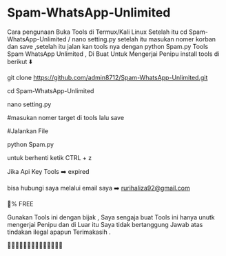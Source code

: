 # Spam-WhatsApp-Unlimited
Cara pengunaan Buka Tools di Termux/Kali Linux Setelah itu cd Spam-WhatsApp-Unlimited / nano setting.py setelah itu masukan nomer korban dan save ,setelah itu jalan kan tools nya dengan python Spam.py
Tools Spam WhatsApp Unlimited , Di Buat Untuk Mengerjai Penipu 
install tools di berikut ⬇️

git clone https://github.com/admin8712/Spam-WhatsApp-Unlimited.git

cd Spam-WhatsApp-Unlimited

nano setting.py

#masukan nomer target di tools lalu save

#Jalankan File

python Spam.py

untuk berhenti ketik CTRL + z

Jika Api Key Tools ➡️ expired

bisa hubungi saya melalui email saya ➡️ rurihaliza92@gmail.com 

💯% FREE

Gunakan Tools ini dengan bijak , Saya sengaja buat Tools ini hanya unutk mengerjai Penipu dan di Luar itu Saya tidak bertanggung Jawab atas tindakan ilegal apapun Terimakasih .

🙏🙏🙏🙏🙏🙏🙏🙏🙏🙏🙏🙏🙏🙏
